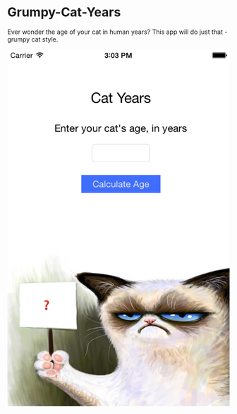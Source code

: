# Grumpy-Cat-Years
Ever wonder the age of your cat in human years? This app will do just that - grumpy cat style. 

![](https://github.com/andreydanil/Grumpy-Cat-Years/blob/master/Cat%20Years/Images.xcassets/preview.png)

